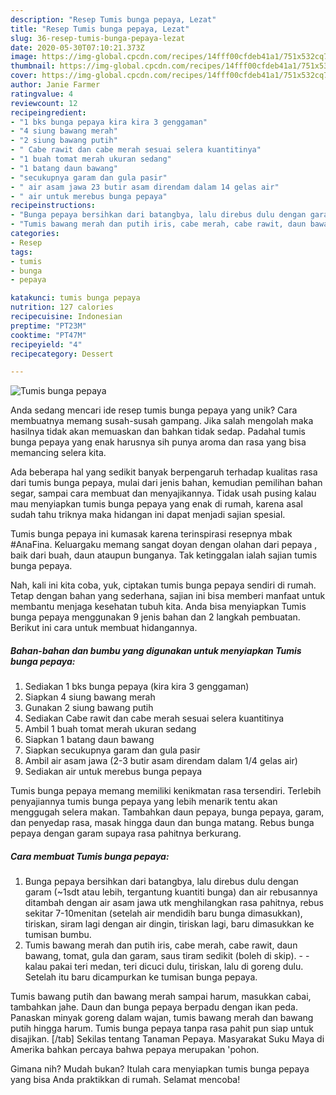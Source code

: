 ```yaml
---
description: "Resep Tumis bunga pepaya, Lezat"
title: "Resep Tumis bunga pepaya, Lezat"
slug: 36-resep-tumis-bunga-pepaya-lezat
date: 2020-05-30T07:10:21.373Z
image: https://img-global.cpcdn.com/recipes/14fff00cfdeb41a1/751x532cq70/tumis-bunga-pepaya-foto-resep-utama.jpg
thumbnail: https://img-global.cpcdn.com/recipes/14fff00cfdeb41a1/751x532cq70/tumis-bunga-pepaya-foto-resep-utama.jpg
cover: https://img-global.cpcdn.com/recipes/14fff00cfdeb41a1/751x532cq70/tumis-bunga-pepaya-foto-resep-utama.jpg
author: Janie Farmer
ratingvalue: 4
reviewcount: 12
recipeingredient:
- "1 bks bunga pepaya kira kira 3 genggaman"
- "4 siung bawang merah"
- "2 siung bawang putih"
- " Cabe rawit dan cabe merah sesuai selera kuantitinya"
- "1 buah tomat merah ukuran sedang"
- "1 batang daun bawang"
- "secukupnya garam dan gula pasir"
- " air asam jawa 23 butir asam direndam dalam 14 gelas air"
- " air untuk merebus bunga pepaya"
recipeinstructions:
- "Bunga pepaya bersihkan dari batangbya, lalu direbus dulu dengan garam (~1sdt atau lebih, tergantung kuantiti bunga) dan air rebusannya ditambah dengan air asam jawa utk menghilangkan rasa pahitnya, rebus sekitar 7-10menitan (setelah air mendidih baru bunga dimasukkan), tiriskan, siram lagi dengan air dingin, tiriskan lagi, baru dimasukkan ke tumisan bumbu."
- "Tumis bawang merah dan putih iris, cabe merah, cabe rawit, daun bawang, tomat, gula dan garam, saus tiram sedikit (boleh di skip).   kalau pakai teri medan, teri dicuci dulu, tiriskan, lalu di goreng dulu. Setelah itu baru dicampurkan ke tumisan bunga pepaya."
categories:
- Resep
tags:
- tumis
- bunga
- pepaya

katakunci: tumis bunga pepaya 
nutrition: 127 calories
recipecuisine: Indonesian
preptime: "PT23M"
cooktime: "PT47M"
recipeyield: "4"
recipecategory: Dessert

---
```



![Tumis bunga pepaya](https://img-global.cpcdn.com/recipes/14fff00cfdeb41a1/751x532cq70/tumis-bunga-pepaya-foto-resep-utama.jpg)

Anda sedang mencari ide resep tumis bunga pepaya yang unik? Cara membuatnya memang susah-susah gampang. Jika salah mengolah maka hasilnya tidak akan memuaskan dan bahkan tidak sedap. Padahal tumis bunga pepaya yang enak harusnya sih punya aroma dan rasa yang bisa memancing selera kita.

Ada beberapa hal yang sedikit banyak berpengaruh terhadap kualitas rasa dari tumis bunga pepaya, mulai dari jenis bahan, kemudian pemilihan bahan segar, sampai cara membuat dan menyajikannya. Tidak usah pusing kalau mau menyiapkan tumis bunga pepaya yang enak di rumah, karena asal sudah tahu triknya maka hidangan ini dapat menjadi sajian spesial.

Tumis bunga pepaya ini kumasak karena terinspirasi resepnya mbak #AnaFina. Keluargaku memang sangat doyan dengan olahan dari pepaya , baik dari buah, daun ataupun bunganya. Tak ketinggalan ialah sajian tumis bunga pepaya.


Nah, kali ini kita coba, yuk, ciptakan tumis bunga pepaya sendiri di rumah. Tetap dengan bahan yang sederhana, sajian ini bisa memberi manfaat untuk membantu menjaga kesehatan tubuh kita. Anda bisa menyiapkan Tumis bunga pepaya menggunakan 9 jenis bahan dan 2 langkah pembuatan. Berikut ini cara untuk membuat hidangannya.

<!--inarticleads1-->

##### Bahan-bahan dan bumbu yang digunakan untuk menyiapkan Tumis bunga pepaya:

1. Sediakan 1 bks bunga pepaya (kira kira 3 genggaman)
1. Siapkan 4 siung bawang merah
1. Gunakan 2 siung bawang putih
1. Sediakan  Cabe rawit dan cabe merah sesuai selera kuantitinya
1. Ambil 1 buah tomat merah ukuran sedang
1. Siapkan 1 batang daun bawang
1. Siapkan secukupnya garam dan gula pasir
1. Ambil  air asam jawa (2-3 butir asam direndam dalam 1/4 gelas air)
1. Sediakan  air untuk merebus bunga pepaya


Tumis bunga pepaya memang memiliki kenikmatan rasa tersendiri. Terlebih penyajiannya tumis bunga pepaya yang lebih menarik tentu akan menggugah selera makan. Tambahkan daun pepaya, bunga pepaya, garam, dan penyedap rasa, masak hingga daun dan bunga matang. Rebus bunga pepaya dengan garam supaya rasa pahitnya berkurang. 

<!--inarticleads2-->

##### Cara membuat Tumis bunga pepaya:

1. Bunga pepaya bersihkan dari batangbya, lalu direbus dulu dengan garam (~1sdt atau lebih, tergantung kuantiti bunga) dan air rebusannya ditambah dengan air asam jawa utk menghilangkan rasa pahitnya, rebus sekitar 7-10menitan (setelah air mendidih baru bunga dimasukkan), tiriskan, siram lagi dengan air dingin, tiriskan lagi, baru dimasukkan ke tumisan bumbu.
1. Tumis bawang merah dan putih iris, cabe merah, cabe rawit, daun bawang, tomat, gula dan garam, saus tiram sedikit (boleh di skip).  -  - kalau pakai teri medan, teri dicuci dulu, tiriskan, lalu di goreng dulu. Setelah itu baru dicampurkan ke tumisan bunga pepaya.


Tumis bawang putih dan bawang merah sampai harum, masukkan cabai, tambahkan jahe. Daun dan bunga pepaya berpadu dengan ikan peda. Panaskan minyak goreng dalam wajan, tumis bawang merah dan bawang putih hingga harum. Tumis bunga pepaya tanpa rasa pahit pun siap untuk disajikan. [/tab] Sekilas tentang Tanaman Pepaya. Masyarakat Suku Maya di Amerika bahkan percaya bahwa pepaya merupakan &#39;pohon. 

Gimana nih? Mudah bukan? Itulah cara menyiapkan tumis bunga pepaya yang bisa Anda praktikkan di rumah. Selamat mencoba!
